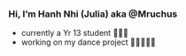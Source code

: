 ### Hi, I’m Hanh Nhi (Julia) aka @Mruchus

- currently a Yr 13 student 👩🏻‍🎓
- working on my dance project 👯‍♀️👩🏻‍💻

